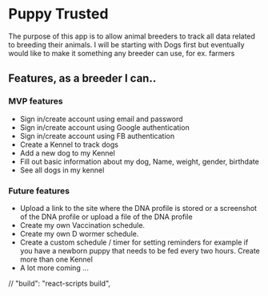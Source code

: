 # Puppy Trusted

The purpose of this app is to allow animal breeders to track all data related to breeding their animals. I will be starting with Dogs first but eventually would like to make it something any breeder can use, for ex. farmers

## Features, as a breeder I can..

### MVP features

- Sign in/create account using email and password
- Sign in/create account using Google authentication
- Sign in/create account using FB authentication
- Create a Kennel to track dogs
- Add a new dog to my Kennel
- Fill out basic information about my dog, Name, weight, gender, birthdate
- See all dogs in my kennel

### Future features

- Upload a link to the site where the DNA profile is stored or a screenshot of the DNA profile or upload a file of the DNA profile
- Create my own Vaccination schedule.
- Create my own D wormer schedule.
- Create a custom schedule / timer for setting reminders for example if you have a newborn puppy that needs to be fed every two hours.
  Create more than one Kennel
- A lot more coming ...

// "build": "react-scripts build",